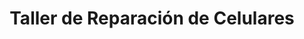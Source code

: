 ---
title: "Taller de Reparación de Celulares"
url: /remedios/taller-de-reparacion-de-celulares/
shop: teléfono móvil
---
